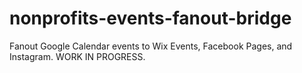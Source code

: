 # nonprofits-events-fanout-bridge
Fanout Google Calendar events to Wix Events, Facebook Pages, and Instagram. WORK IN PROGRESS.
